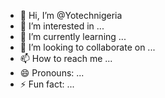 - 👋 Hi, I’m @Yotechnigeria
- 👀 I’m interested in ...
- 🌱 I’m currently learning ...
- 💞️ I’m looking to collaborate on ...
- 📫 How to reach me ...
- 😄 Pronouns: ...
- ⚡ Fun fact: ...

<!---
Yotechnigeria/Yotechnigeria is a ✨ special ✨ repository because its `README.md` (this file) appears on your GitHub profile.
You can click the Preview link to take a look at your changes.
--->
